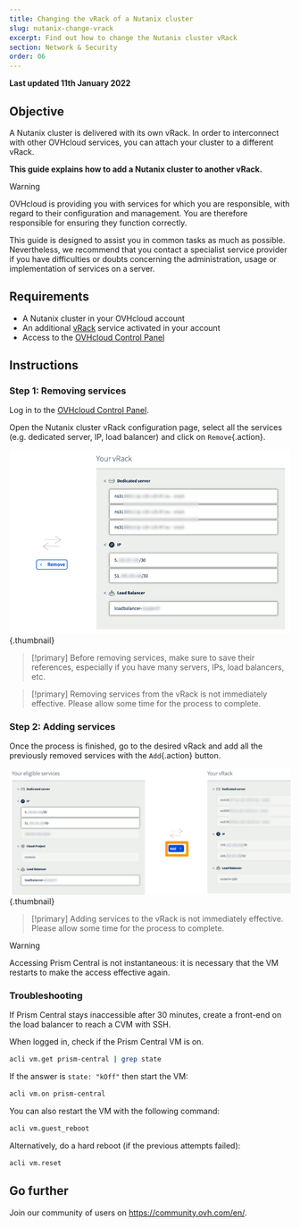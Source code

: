 ```yaml
---
title: Changing the vRack of a Nutanix cluster
slug: nutanix-change-vrack
excerpt: Find out how to change the Nutanix cluster vRack
section: Network & Security
order: 06
---
```


**Last updated 11th January 2022**

## Objective

A Nutanix cluster is delivered with its own vRack. In order to interconnect with other OVHcloud services, you can attach your cluster to a different vRack.

**This guide explains how to add a Nutanix cluster to another vRack.**

> [!warning]
> OVHcloud is providing you with services for which you are responsible, with regard to their configuration and management. You are therefore responsible for ensuring they function correctly.
>
> This guide is designed to assist you in common tasks as much as possible. Nevertheless, we recommend that you contact a specialist service provider if you have difficulties or doubts concerning the administration, usage or implementation of services on a server.
>

## Requirements

- A Nutanix cluster in your OVHcloud account
- An additional [vRack](https://www.ovh.ie/solutions/vrack/) service activated in your account
- Access to the [OVHcloud Control Panel](https://www.ovh.com/auth/?action=gotomanager&from=https://www.ovh.ie/&ovhSubsidiary=ie)

## Instructions

### Step 1: Removing services

Log in to the [OVHcloud Control Panel](https://www.ovh.com/auth/?action=gotomanager&from=https://www.ovh.ie/&ovhSubsidiary=ie).

Open the Nutanix cluster vRack configuration page, select all the services (e.g. dedicated server, IP, load balancer) and click on `Remove`{.action}.

![Remove Features](images/vrack-1.png){.thumbnail}

> [!primary]
> Before removing services, make sure to save their references, especially if you have many servers, IPs, load balancers, etc.
>

> [!primary]
> Removing services from the vRack is not immediately effective. Please allow some time for the process to complete.
>

### Step 2: Adding services

Once the process is finished, go to the desired vRack and add all the previously removed services with the `Add`{.action} button.

![Add features new vRack](images/vrack-2.png){.thumbnail}

> [!primary]
> Adding services to the vRack is not immediately effective. Please allow some time for the process to complete.
>

> [!warning]
> Accessing Prism Central is not instantaneous: it is necessary that the VM restarts to make the access effective again.
>

### Troubleshooting

If Prism Central stays inaccessible after 30 minutes, create a front-end on the load balancer to reach a CVM with SSH.

When logged in, check if the Prism Central VM is on.

```bash
acli vm.get prism-central | grep state
```

If the answer is `state: "kOff"` then start the VM:

```bash
acli vm.on prism-central
```

You can also restart the VM with the following command:

```bash
acli vm.guest_reboot
```

Alternatively, do a hard reboot (if the previous attempts failed):

```bash
acli vm.reset
```

## Go further

Join our community of users on <https://community.ovh.com/en/>.
